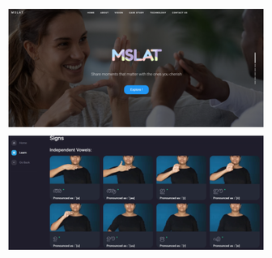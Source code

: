 ![Front-Page](https://raw.githubusercontent.com/Midhun-7/MSLAT/master/Front%20Page.png)

![Front-Page](https://github.com/Midhun-7/MSLAT/blob/master/Dictionary.png)
